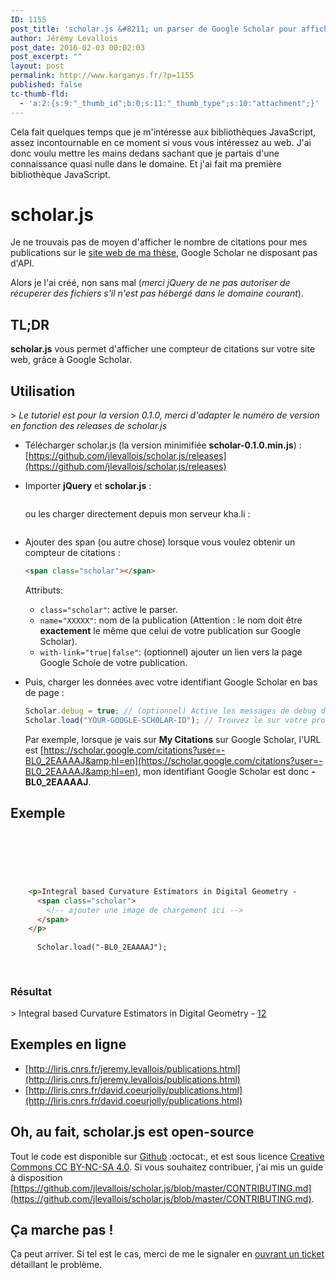 ```yaml
---
ID: 1155
post_title: 'scholar.js &#8211; un parser de Google Scholar pour afficher le nombre de citations sur votre site'
author: Jérémy Levallois
post_date: 2016-02-03 00:02:03
post_excerpt: ""
layout: post
permalink: http://www.karganys.fr/?p=1155
published: false
tc-thumb-fld:
  - 'a:2:{s:9:"_thumb_id";b:0;s:11:"_thumb_type";s:10:"attachment";}'
---
```

Cela fait quelques temps que je m'intéresse aux bibliothèques JavaScript, assez
incontournable en ce moment si vous vous intéressez au web. J'ai donc voulu
mettre les mains dedans sachant que je partais d'une connaissance quasi nulle
dans le domaine. Et j'ai fait ma première bibliothèque JavaScript.

# scholar.js

Je ne trouvais pas de moyen d'afficher le nombre de citations pour mes
publications sur le [site web de ma
thèse](http://liris.cnrs.fr/jeremy.levallois/publications.html), Google Scholar
ne disposant pas d'API.

Alors je l'ai créé, non sans mal (*merci jQuery de ne pas autoriser de récuperer des fichiers s'il n'est pas hébergé dans le domaine courant*).

## TL;DR

**scholar.js** vous permet d'afficher une compteur de citations sur votre site web, grâce à Google Scholar.

## Utilisation
&gt; *Le tutoriel est pour la version 0.1.0, merci d'adapter le numéro de version en fonction des releases de scholar.js*

- Télécharger scholar.js (la version minimifiée **scholar-0.1.0.min.js**) : [https://github.com/jlevallois/scholar.js/releases](https://github.com/jlevallois/scholar.js/releases)

- Importer **jQuery** et **scholar.js** :

  ```html
  
  
  ```

  ou les charger directement depuis mon serveur kha.li :

  ```html
  
  
  ```

- Ajouter des span (ou autre chose) lorsque vous voulez obtenir un compteur de citations :

  ```html
  <span class="scholar"></span>
  ```
  Attributs:
  - `class="scholar"`: active le parser.
  - `name="XXXXX"`: nom de la publication (Attention : le nom doit être **exactement** le même que celui de votre publication sur Google Scholar).
  - `with-link="true|false"`: (optionnel) ajouter un lien vers la page Google Schole de votre publication.

- Puis, charger les données avec votre identifiant Google Scholar en bas de page :

  ```js
  Scholar.debug = true; // (optionnel) Active les messages de debug dans la console.
  Scholar.load("YOUR-GOOGLE-SCHOLAR-ID"); // Trouvez le sur votre profil Google Scholar.
  ```
  Par exemple, lorsque je vais sur **My Citations** sur Google Scholar, l'URL est [https://scholar.google.com/citations?user=-BL0_2EAAAAJ&amp;hl=en](https://scholar.google.com/citations?user=-BL0_2EAAAAJ&amp;hl=en), mon identifiant Google Scholar est donc **-BL0_2EAAAAJ**.

## Exemple

```html

  
    
    
  
  
    <p>Integral based Curvature Estimators in Digital Geometry -
      <span class="scholar">
        <!-- ajouter une image de chargement ici -->
      </span>
    </p>
    
      Scholar.load("-BL0_2EAAAAJ");
    
  

```

### Résultat

&gt; Integral based Curvature Estimators in Digital Geometry - [12](https://scholar.google.fr/citations?view_op=view_citation&amp;hl=fr&amp;user=-BL0_2EAAAAJ&amp;citation_for_view=-BL0_2EAAAAJ:u5HHmVD_uO8C)

## Exemples en ligne

- [http://liris.cnrs.fr/jeremy.levallois/publications.html](http://liris.cnrs.fr/jeremy.levallois/publications.html)
- [http://liris.cnrs.fr/david.coeurjolly/publications.html](http://liris.cnrs.fr/david.coeurjolly/publications.html)

## Oh, au fait, scholar.js est open-source

Tout le code est disponible sur [Github](https://github.com/jlevallois/scholar.js) :octocat:, et est sous licence [Creative Commons CC BY-NC-SA 4.0](http://creativecommons.org/licenses/by-nc-sa/4.0/). Si vous souhaitez contribuer, j'ai mis un guide à disposition [https://github.com/jlevallois/scholar.js/blob/master/CONTRIBUTING.md](https://github.com/jlevallois/scholar.js/blob/master/CONTRIBUTING.md).

## Ça marche pas !

Ça peut arriver. Si tel est le cas, merci de me le signaler en [ouvrant un ticket](https://github.com/jlevallois/scholar.js/issues) détaillant le problème.